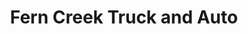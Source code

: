 ---
title: "Fern Creek Truck and Auto"
url: /louisville/fern-creek-truck-and-auto/
shop: car repair
---